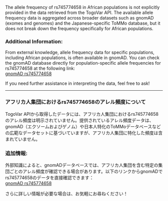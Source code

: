 The allele frequency of rs745774658 in African populations is not explicitly provided in the data retrieved from the TogoVar API. The available allele frequency data is aggregated across broader datasets such as gnomAD (exomes and genomes) and the Japanese-specific ToMMo database, but it does not break down the frequency specifically for African populations.

### Additional Information:
From external knowledge, allele frequency data for specific populations, including African populations, is often available in gnomAD. You can check the gnomAD database directly for population-specific allele frequencies for rs745774658 at the following link:  
[gnomAD rs745774658](https://gnomad.broadinstitute.org/variant/2-165315486-G-A?dataset=gnomad_r4)

If you need further assistance in interpreting the data, feel free to ask!

---

### アフリカ人集団におけるrs745774658のアレル頻度について
TogoVar APIから取得したデータには、アフリカ人集団におけるrs745774658のアレル頻度は明示されていません。提供されているアレル頻度データは、gnomAD（エクソームおよびゲノム）や日本人特化のToMMoデータベースなどの広範なデータセットに基づいていますが、アフリカ人集団に特化した頻度は含まれていません。

### 追加情報:
外部知識によると、gnomADデータベースでは、アフリカ人集団を含む特定の集団ごとのアレル頻度が確認できる場合があります。以下のリンクからgnomADでrs745774658のデータを直接確認できます：  
[gnomAD rs745774658](https://gnomad.broadinstitute.org/variant/2-165315486-G-A?dataset=gnomad_r4)

さらに詳しい情報が必要な場合は、お気軽にお尋ねください！